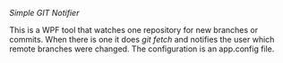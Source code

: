 *Simple GIT Notifier*

This is a WPF tool that watches one repository for new branches or commits. When there is one it  does _git_ _fetch_ and notifies the user which remote branches were changed. The configuration is an app.config file.
